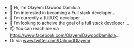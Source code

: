 - 👋 Hi, I’m Olayemi Dawood Damilola
- 👀 I’m interested in becoming a Full stack developer...
- 🌱 I’m currently a (UI/UX) developer ...
- 💞️ I’m looking to acheive the goal of a full stack developer ...
- 📫 You can reach me via https://www.facebook.com/OlayemiDawoodDamilola...
- Or via www.twitter.com/DahoodOlayemi 

<!---
EminentD/EminentD is a ✨ special ✨ repository because its `README.md` (this file) appears on your GitHub profile.
You can click the Preview link to take a look at your changes.
--->

